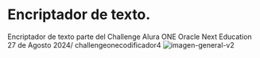 # Encriptador de texto.
Encriptador de texto parte del Challenge Alura ONE Oracle Next Education 27 de Agosto 2024/
challengeonecodificador4
![imagen-general-v2](imagen-general-v2.png)
